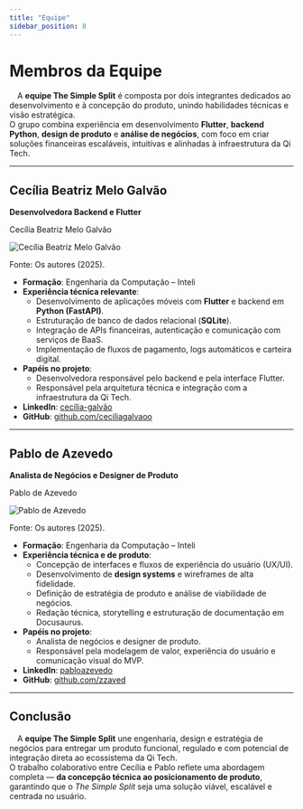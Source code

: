 ```yaml
---
title: "Equipe"
sidebar_position: 8
---
```


# Membros da Equipe

&emsp;A **equipe The Simple Split** é composta por dois integrantes dedicados ao desenvolvimento e à concepção do produto, unindo habilidades técnicas e visão estratégica.  
O grupo combina experiência em desenvolvimento **Flutter**, **backend Python**, **design de produto** e **análise de negócios**, com foco em criar soluções financeiras escaláveis, intuitivas e alinhadas à infraestrutura da Qi Tech.

---

## Cecília Beatriz Melo Galvão  
**Desenvolvedora Backend e Flutter**

<p style={{textAlign: 'center'}}> Cecília Beatriz Melo Galvão </p>
<div style={{margin: 15}}>
    <div style={{textAlign: 'center'}}>
        <img src={require("../static/img/Cecilia.jpg").default} style={{width: 300}} alt="Cecília Beatriz Melo Galvão" />
        <br />
    </div>
</div>
<p style={{textAlign: 'center'}}> Fonte: Os autores (2025).</p>

- **Formação**: Engenharia da Computação – Inteli  
- **Experiência técnica relevante**:
  - Desenvolvimento de aplicações móveis com **Flutter** e backend em **Python (FastAPI)**.  
  - Estruturação de banco de dados relacional (**SQLite**).  
  - Integração de APIs financeiras, autenticação e comunicação com serviços de BaaS.  
  - Implementação de fluxos de pagamento, logs automáticos e carteira digital.  
- **Papéis no projeto**:
  - Desenvolvedora responsável pelo backend e pela interface Flutter.  
  - Responsável pela arquitetura técnica e integração com a infraestrutura da Qi Tech.  
- **LinkedIn**: [cecília-galvão](https://www.linkedin.com/in/cec%C3%ADlia-galv%C3%A3o/)  
- **GitHub**: [github.com/ceciliagalvaoo](https://github.com/ceciliagalvaoo)  

---

## Pablo de Azevedo  
**Analista de Negócios e Designer de Produto**

<p style={{textAlign: 'center'}}> Pablo de Azevedo </p>
<div style={{margin: 15}}>
    <div style={{textAlign: 'center'}}>
        <img src={require("../static/img/Pablo.jpg").default} style={{width: 300}} alt="Pablo de Azevedo" />
        <br />
    </div>
</div>
<p style={{textAlign: 'center'}}> Fonte: Os autores (2025).</p>

- **Formação**: Engenharia da Computação – Inteli  
- **Experiência técnica e de produto**:
  - Concepção de interfaces e fluxos de experiência do usuário (UX/UI).  
  - Desenvolvimento de **design systems** e wireframes de alta fidelidade.  
  - Definição de estratégia de produto e análise de viabilidade de negócios.  
  - Redação técnica, storytelling e estruturação de documentação em Docusaurus.  
- **Papéis no projeto**:
  - Analista de negócios e designer de produto.  
  - Responsável pela modelagem de valor, experiência do usuário e comunicação visual do MVP.  
- **LinkedIn**: [pabloazevedo](https://www.linkedin.com/in/pabloazevedo/)  
- **GitHub**: [github.com/zzaved](https://github.com/zzaved)  

---

## Conclusão

&emsp;A **equipe The Simple Split** une engenharia, design e estratégia de negócios para entregar um produto funcional, regulado e com potencial de integração direta ao ecossistema da Qi Tech.  
O trabalho colaborativo entre Cecília e Pablo reflete uma abordagem completa — **da concepção técnica ao posicionamento de produto**, garantindo que o *The Simple Split* seja uma solução viável, escalável e centrada no usuário.

